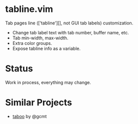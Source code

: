 tabline.vim
===========

Tab pages line (['tabline'][], not GUI tab labels) customization.

  - Change tab label text with tab number, buffer name, etc.
  - Tab min-width, max-width.
  - Extra color groups.
  - Expose tabline info as a variable.


Status
======

Work in process, everything may change.


Similar Projects
================

- [taboo][] by @gcmt


[tabline]: http://vimdoc.sourceforge.net/htmldoc/options.html#%27tabline%27
[taboo]: https://github.com/gcmt/taboo.vim
